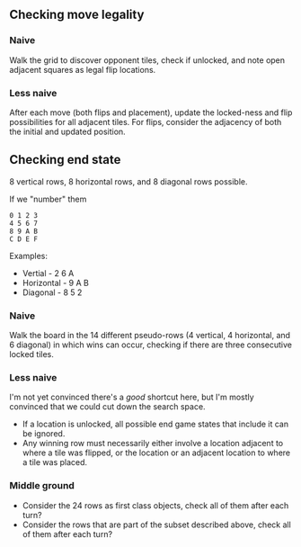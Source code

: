 ## Checking move legality

### Naive

Walk the grid to discover opponent tiles, check if unlocked, and note open adjacent squares as legal flip locations.

### Less naive

After each move (both flips and placement), update the locked-ness and flip possibilities for all adjacent tiles. For flips, consider the adjacency of both the initial and updated position.

## Checking end state

8 vertical rows, 8 horizontal rows, and 8 diagonal rows possible.

If we "number" them

```
0 1 2 3
4 5 6 7
8 9 A B
C D E F
```

Examples:

* Vertial - 2 6 A
* Horizontal - 9 A B
* Diagonal - 8 5 2

### Naive

Walk the board in the 14 different pseudo-rows (4 vertical, 4 horizontal, and 6 diagonal) in which wins can occur, checking if there are three consecutive locked tiles.

### Less naive

I'm not yet convinced there's a _good_ shortcut here, but I'm mostly convinced that we could cut down the search space.

* If a location is unlocked, all possible end game states that include it can be ignored.
* Any winning row must necessarily either involve a location adjacent to where a tile was flipped, or the location or an adjacent location to where a tile was placed.

### Middle ground

* Consider the 24 rows as first class objects, check all of them after each turn?
* Consider the rows that are part of the subset described above, check all of them after each turn?
